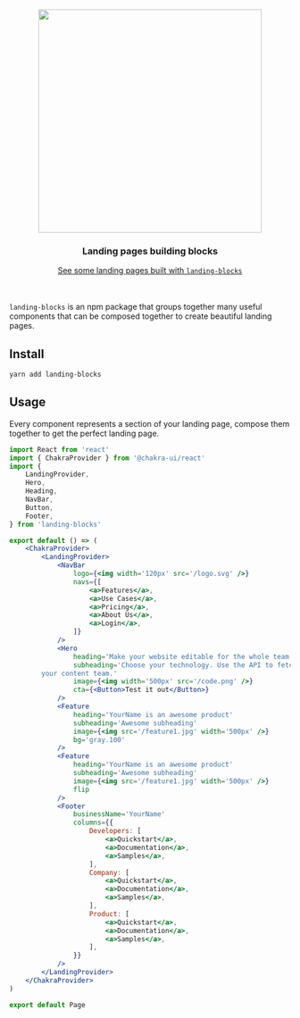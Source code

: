 <div align='center'>
  <br/>
    <br/>
    <img src='https://landing-blocks.now.sh/logo_black.svg' width='400px' />
    <br/>
    <h3>Landing pages building blocks</h3>
    <a href='https://landing-blocks.now.sh#demos'>See some landing pages built with <code>landing-blocks</code></a>
    <br/>
    <br/>
    <br/>
</div>

`landing-blocks` is an npm package that groups together many useful components that can be composed together to create beautiful landing pages.

## Install

```sh
yarn add landing-blocks
```

## Usage

Every component represents a section of your landing page, compose them together to get the perfect landing page.

```jsx
import React from 'react'
import { ChakraProvider } from '@chakra-ui/react'
import {
    LandingProvider,
    Hero,
    Heading,
    NavBar,
    Button,
    Footer,
} from 'landing-blocks'

export default () => (
    <ChakraProvider>
        <LandingProvider>
            <NavBar
                logo={<img width='120px' src='/logo.svg' />}
                navs={[
                    <a>Features</a>,
                    <a>Use Cases</a>,
                    <a>Pricing</a>,
                    <a>About Us</a>,
                    <a>Login</a>,
                ]}
            />
            <Hero
                heading='Make your website editable for the whole team'
                subheading='Choose your technology. Use the API to fetch content. Empower
        your content team.'
                image={<img width='500px' src='/code.png' />}
                cta={<Button>Test it out</Button>}
            />
            <Feature
                heading='YourName is an awesome product'
                subheading='Awesome subheading'
                image={<img src='/feature1.jpg' width='500px' />}
                bg='gray.100'
            />
            <Feature
                heading='YourName is an awesome product'
                subheading='Awesome subheading'
                image={<img src='/feature1.jpg' width='500px' />}
                flip
            />
            <Footer
                businessName='YourName'
                columns={{
                    Developers: [
                        <a>Quickstart</a>,
                        <a>Documentation</a>,
                        <a>Samples</a>,
                    ],
                    Company: [
                        <a>Quickstart</a>,
                        <a>Documentation</a>,
                        <a>Samples</a>,
                    ],
                    Product: [
                        <a>Quickstart</a>,
                        <a>Documentation</a>,
                        <a>Samples</a>,
                    ],
                }}
            />
        </LandingProvider>
    </ChakraProvider>
)

export default Page
```
